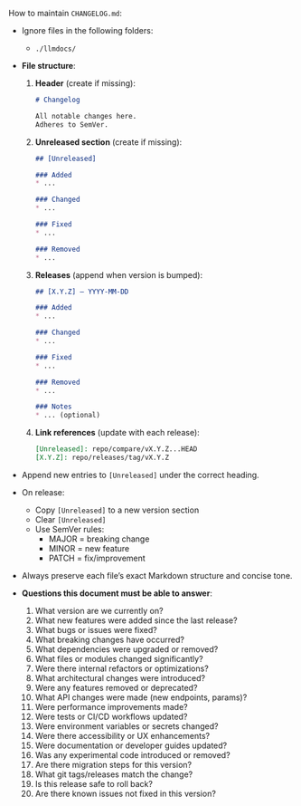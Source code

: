 How to maintain `CHANGELOG.md`:

* Ignore files in the following folders:
   * `./llmdocs/`

* **File structure**:
  1. **Header** (create if missing):

     ```markdown
     # Changelog

     All notable changes here.  
     Adheres to SemVer.
     ```

  2. **Unreleased section** (create if missing):

     ```markdown
     ## [Unreleased]

     ### Added
     * ...

     ### Changed
     * ...

     ### Fixed
     * ...

     ### Removed
     * ...
     ```

  3. **Releases** (append when version is bumped):

     ```markdown
     ## [X.Y.Z] – YYYY-MM-DD

     ### Added
     * ...

     ### Changed
     * ...

     ### Fixed
     * ...

     ### Removed
     * ...

     ### Notes
     * ... (optional)
     ```

  4. **Link references** (update with each release):

     ```markdown
     [Unreleased]: repo/compare/vX.Y.Z...HEAD  
     [X.Y.Z]: repo/releases/tag/vX.Y.Z  
     ```

* Append new entries to `[Unreleased]` under the correct heading.
* On release:
  * Copy `[Unreleased]` to a new version section
  * Clear `[Unreleased]`
  * Use SemVer rules:
    * MAJOR = breaking change
    * MINOR = new feature
    * PATCH = fix/improvement
* Always preserve each file’s exact Markdown structure and concise tone.

* **Questions this document must be able to answer**:

  1. What version are we currently on?
  2. What new features were added since the last release?
  3. What bugs or issues were fixed?
  4. What breaking changes have occurred?
  5. What dependencies were upgraded or removed?
  6. What files or modules changed significantly?
  7. Were there internal refactors or optimizations?
  8. What architectural changes were introduced?
  9. Were any features removed or deprecated?
  10. What API changes were made (new endpoints, params)?
  11. Were performance improvements made?
  12. Were tests or CI/CD workflows updated?
  13. Were environment variables or secrets changed?
  14. Were there accessibility or UX enhancements?
  15. Were documentation or developer guides updated?
  16. Was any experimental code introduced or removed?
  17. Are there migration steps for this version?
  18. What git tags/releases match the change?
  19. Is this release safe to roll back?
  20. Are there known issues not fixed in this version?

